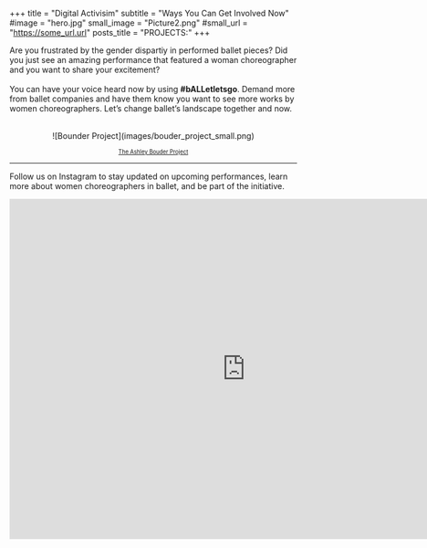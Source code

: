 +++
title = "Digital Activisim"
subtitle = "Ways You Can Get Involved Now"
#image = "hero.jpg"
small_image = "Picture2.png"
#small_url = "https://some_url.url"
posts_title = "PROJECTS:"
+++

Are you frustrated by the gender dispartiy in performed ballet pieces? Did you just see an amazing performance that featured a woman choreographer and you want to share your excitement? <br><br>You can have your voice heard now by using **#bALLetletsgo**. Demand more from ballet companies and have them know you want to see more works by women choreographers. Let’s change ballet’s landscape together and now.<br><br>


<center>
![Bounder Project](images/bouder_project_small.png)

<sub><sup>[The Ashley Bouder Project](https://www.facebook.com/theashleybouderproject/photos/a.1563991913813712/2315891078623788/?type=3&theater)</sub></sup>
</center>


-------------------------------

Follow us on Instagram to stay updated on upcoming performances, learn more about women choreographers in ballet, and be part of the initiative.

<!-- SnapWidget -->
<iframe src="https://snapwidget.com/embed/759670" class="snapwidget-widget" allowtransparency="true" frameborder="0" scrolling="no" style="border:none; overflow:hidden;  width:825px; height:596px"></iframe>
 


